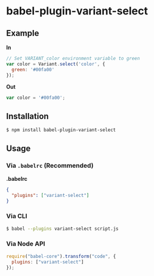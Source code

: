 # babel-plugin-variant-select



## Example

**In**

```js
// Set VARIANT_color environment variable to green
var color = Variant.select('color', {
  green: '#00fa00'
});
```

**Out**

```js
var color = '#00fa00';
```

## Installation

```sh
$ npm install babel-plugin-variant-select
```

## Usage

### Via `.babelrc` (Recommended)

**.babelrc**

```json
{
  "plugins": ["variant-select"]
}
```

### Via CLI

```sh
$ babel --plugins variant-select script.js
```

### Via Node API

```javascript
require("babel-core").transform("code", {
  plugins: ["variant-select"]
});
```
